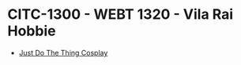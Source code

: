 # CITC-1300 - WEBT 1320 - Vila Rai Hobbie

<ul>
<li><a href="intro_to_html/index.html" target="_blank">Just Do The Thing Cosplay</li> 
</ul>